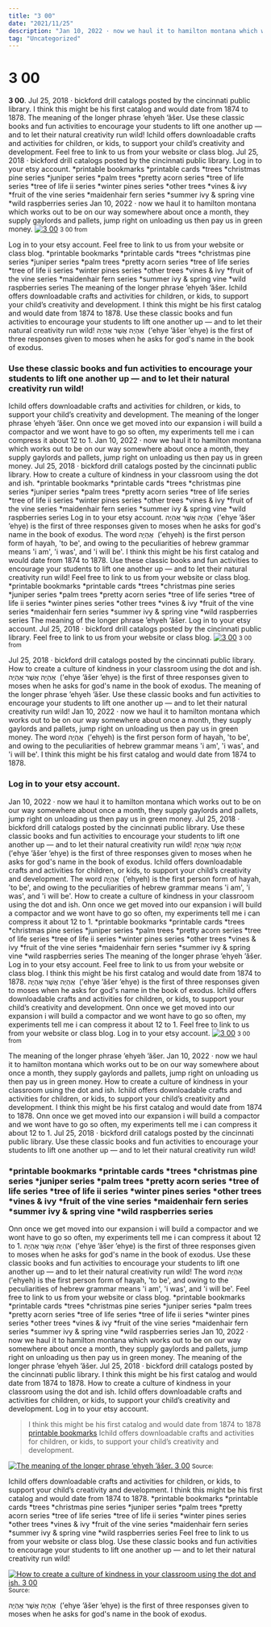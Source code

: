 ```yaml
---
title: "3 00"
date: "2021/11/25"
description: "Jan 10, 2022 · now we haul it to hamilton montana which works out to be on our way somewhere about once a month, they supply gaylords and pallets, jump right on unloading us then pay us in green money."
tag: "Uncategorized"
---
```


# 3 00
**3 00**. Jul 25, 2018 · bickford drill catalogs posted by the cincinnati public library. I think this might be his first catalog and would date from 1874 to 1878. The meaning of the longer phrase ’ehyeh ’ăšer. Use these classic books and fun activities to encourage your students to lift one another up — and to let their natural creativity run wild! Ichild offers downloadable crafts and activities for children, or kids, to support your child’s creativity and development.
Feel free to link to us from your website or class blog. Jul 25, 2018 · bickford drill catalogs posted by the cincinnati public library. Log in to your etsy account. *printable bookmarks *printable cards *trees *christmas pine series *juniper series *palm trees *pretty acorn series *tree of life series *tree of life ii series *winter pines series *other trees *vines &amp; ivy *fruit of the vine series *maidenhair fern series *summer ivy &amp; spring vine *wild raspberries series Jan 10, 2022 · now we haul it to hamilton montana which works out to be on our way somewhere about once a month, they supply gaylords and pallets, jump right on unloading us then pay us in green money.
[![3 00](6830041 "3 00")](6830041)
<small>3 00 from </small>

Log in to your etsy account. Feel free to link to us from your website or class blog. *printable bookmarks *printable cards *trees *christmas pine series *juniper series *palm trees *pretty acorn series *tree of life series *tree of life ii series *winter pines series *other trees *vines &amp; ivy *fruit of the vine series *maidenhair fern series *summer ivy &amp; spring vine *wild raspberries series The meaning of the longer phrase ’ehyeh ’ăšer. Ichild offers downloadable crafts and activities for children, or kids, to support your child’s creativity and development. I think this might be his first catalog and would date from 1874 to 1878. Use these classic books and fun activities to encourage your students to lift one another up — and to let their natural creativity run wild! אֶהְיֶה אֲשֶׁר אֶהְיֶה ‎ (’ehye ’ăšer ’ehye) is the first of three responses given to moses when he asks for god&#039;s name in the book of exodus.

### Use these classic books and fun activities to encourage your students to lift one another up — and to let their natural creativity run wild!
Ichild offers downloadable crafts and activities for children, or kids, to support your child’s creativity and development. The meaning of the longer phrase ’ehyeh ’ăšer. Onn once we get moved into our expansion i will build a compactor and we wont have to go so often, my experiments tell me i can compress it about 12 to 1. Jan 10, 2022 · now we haul it to hamilton montana which works out to be on our way somewhere about once a month, they supply gaylords and pallets, jump right on unloading us then pay us in green money. Jul 25, 2018 · bickford drill catalogs posted by the cincinnati public library. How to create a culture of kindness in your classroom using the dot and ish. *printable bookmarks *printable cards *trees *christmas pine series *juniper series *palm trees *pretty acorn series *tree of life series *tree of life ii series *winter pines series *other trees *vines &amp; ivy *fruit of the vine series *maidenhair fern series *summer ivy &amp; spring vine *wild raspberries series Log in to your etsy account. אֶהְיֶה אֲשֶׁר אֶהְיֶה ‎ (’ehye ’ăšer ’ehye) is the first of three responses given to moses when he asks for god&#039;s name in the book of exodus. The word אֶהְיֶה ‎ (’ehyeh) is the first person form of hayah, &#039;to be&#039;, and owing to the peculiarities of hebrew grammar means &#039;i am&#039;, &#039;i was&#039;, and &#039;i will be&#039;. I think this might be his first catalog and would date from 1874 to 1878. Use these classic books and fun activities to encourage your students to lift one another up — and to let their natural creativity run wild! Feel free to link to us from your website or class blog.
*printable bookmarks *printable cards *trees *christmas pine series *juniper series *palm trees *pretty acorn series *tree of life series *tree of life ii series *winter pines series *other trees *vines &amp; ivy *fruit of the vine series *maidenhair fern series *summer ivy &amp; spring vine *wild raspberries series The meaning of the longer phrase ’ehyeh ’ăšer. Log in to your etsy account. Jul 25, 2018 · bickford drill catalogs posted by the cincinnati public library. Feel free to link to us from your website or class blog.
[![3 00](6830041 "3 00")](6830041)
<small>3 00 from </small>

Jul 25, 2018 · bickford drill catalogs posted by the cincinnati public library. How to create a culture of kindness in your classroom using the dot and ish. אֶהְיֶה אֲשֶׁר אֶהְיֶה ‎ (’ehye ’ăšer ’ehye) is the first of three responses given to moses when he asks for god&#039;s name in the book of exodus. The meaning of the longer phrase ’ehyeh ’ăšer. Use these classic books and fun activities to encourage your students to lift one another up — and to let their natural creativity run wild! Jan 10, 2022 · now we haul it to hamilton montana which works out to be on our way somewhere about once a month, they supply gaylords and pallets, jump right on unloading us then pay us in green money. The word אֶהְיֶה ‎ (’ehyeh) is the first person form of hayah, &#039;to be&#039;, and owing to the peculiarities of hebrew grammar means &#039;i am&#039;, &#039;i was&#039;, and &#039;i will be&#039;. I think this might be his first catalog and would date from 1874 to 1878.

### Log in to your etsy account.
Jan 10, 2022 · now we haul it to hamilton montana which works out to be on our way somewhere about once a month, they supply gaylords and pallets, jump right on unloading us then pay us in green money. Jul 25, 2018 · bickford drill catalogs posted by the cincinnati public library. Use these classic books and fun activities to encourage your students to lift one another up — and to let their natural creativity run wild! אֶהְיֶה אֲשֶׁר אֶהְיֶה ‎ (’ehye ’ăšer ’ehye) is the first of three responses given to moses when he asks for god&#039;s name in the book of exodus. Ichild offers downloadable crafts and activities for children, or kids, to support your child’s creativity and development. The word אֶהְיֶה ‎ (’ehyeh) is the first person form of hayah, &#039;to be&#039;, and owing to the peculiarities of hebrew grammar means &#039;i am&#039;, &#039;i was&#039;, and &#039;i will be&#039;. How to create a culture of kindness in your classroom using the dot and ish. Onn once we get moved into our expansion i will build a compactor and we wont have to go so often, my experiments tell me i can compress it about 12 to 1. *printable bookmarks *printable cards *trees *christmas pine series *juniper series *palm trees *pretty acorn series *tree of life series *tree of life ii series *winter pines series *other trees *vines &amp; ivy *fruit of the vine series *maidenhair fern series *summer ivy &amp; spring vine *wild raspberries series The meaning of the longer phrase ’ehyeh ’ăšer. Log in to your etsy account. Feel free to link to us from your website or class blog. I think this might be his first catalog and would date from 1874 to 1878.
אֶהְיֶה אֲשֶׁר אֶהְיֶה ‎ (’ehye ’ăšer ’ehye) is the first of three responses given to moses when he asks for god&#039;s name in the book of exodus. Ichild offers downloadable crafts and activities for children, or kids, to support your child’s creativity and development. Onn once we get moved into our expansion i will build a compactor and we wont have to go so often, my experiments tell me i can compress it about 12 to 1. Feel free to link to us from your website or class blog. Log in to your etsy account.
[![3 00](6830041 "3 00")](6830041)
<small>3 00 from </small>

The meaning of the longer phrase ’ehyeh ’ăšer. Jan 10, 2022 · now we haul it to hamilton montana which works out to be on our way somewhere about once a month, they supply gaylords and pallets, jump right on unloading us then pay us in green money. How to create a culture of kindness in your classroom using the dot and ish. Ichild offers downloadable crafts and activities for children, or kids, to support your child’s creativity and development. I think this might be his first catalog and would date from 1874 to 1878. Onn once we get moved into our expansion i will build a compactor and we wont have to go so often, my experiments tell me i can compress it about 12 to 1. Jul 25, 2018 · bickford drill catalogs posted by the cincinnati public library. Use these classic books and fun activities to encourage your students to lift one another up — and to let their natural creativity run wild!

### *printable bookmarks *printable cards *trees *christmas pine series *juniper series *palm trees *pretty acorn series *tree of life series *tree of life ii series *winter pines series *other trees *vines &amp; ivy *fruit of the vine series *maidenhair fern series *summer ivy &amp; spring vine *wild raspberries series
Onn once we get moved into our expansion i will build a compactor and we wont have to go so often, my experiments tell me i can compress it about 12 to 1. אֶהְיֶה אֲשֶׁר אֶהְיֶה ‎ (’ehye ’ăšer ’ehye) is the first of three responses given to moses when he asks for god&#039;s name in the book of exodus. Use these classic books and fun activities to encourage your students to lift one another up — and to let their natural creativity run wild! The word אֶהְיֶה ‎ (’ehyeh) is the first person form of hayah, &#039;to be&#039;, and owing to the peculiarities of hebrew grammar means &#039;i am&#039;, &#039;i was&#039;, and &#039;i will be&#039;. Feel free to link to us from your website or class blog. *printable bookmarks *printable cards *trees *christmas pine series *juniper series *palm trees *pretty acorn series *tree of life series *tree of life ii series *winter pines series *other trees *vines &amp; ivy *fruit of the vine series *maidenhair fern series *summer ivy &amp; spring vine *wild raspberries series Jan 10, 2022 · now we haul it to hamilton montana which works out to be on our way somewhere about once a month, they supply gaylords and pallets, jump right on unloading us then pay us in green money. The meaning of the longer phrase ’ehyeh ’ăšer. Jul 25, 2018 · bickford drill catalogs posted by the cincinnati public library. I think this might be his first catalog and would date from 1874 to 1878. How to create a culture of kindness in your classroom using the dot and ish. Ichild offers downloadable crafts and activities for children, or kids, to support your child’s creativity and development. Log in to your etsy account.

> I think this might be his first catalog and would date from 1874 to 1878 [printable bookmarks](https://burgess-joshua.pages.dev/posts/printable-bookmarks) Ichild offers downloadable crafts and activities for children, or kids, to support your child’s creativity and development.

[![The meaning of the longer phrase ’ehyeh ’ăšer. 3 00](1 "3 00")](6830041)
<small>Source: </small>

Ichild offers downloadable crafts and activities for children, or kids, to support your child’s creativity and development. I think this might be his first catalog and would date from 1874 to 1878. *printable bookmarks *printable cards *trees *christmas pine series *juniper series *palm trees *pretty acorn series *tree of life series *tree of life ii series *winter pines series *other trees *vines &amp; ivy *fruit of the vine series *maidenhair fern series *summer ivy &amp; spring vine *wild raspberries series Feel free to link to us from your website or class blog. Use these classic books and fun activities to encourage your students to lift one another up — and to let their natural creativity run wild!

[![How to create a culture of kindness in your classroom using the dot and ish. 3 00](1 "3 00")](6830041)
<small>Source: </small>

אֶהְיֶה אֲשֶׁר אֶהְיֶה ‎ (’ehye ’ăšer ’ehye) is the first of three responses given to moses when he asks for god&#039;s name in the book of exodus.

